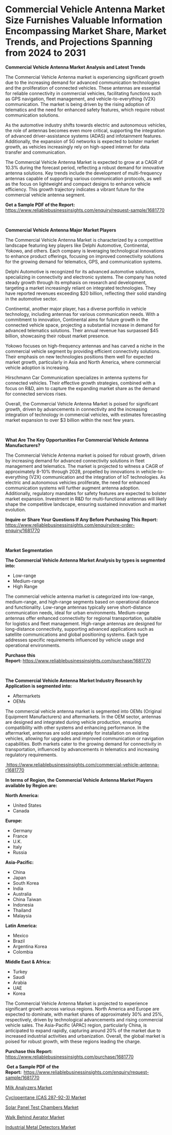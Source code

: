 <p><h1>Commercial Vehicle Antenna Market Size Furnishes Valuable Information Encompassing Market Share, Market Trends, and Projections Spanning from 2024 to 2031</h1></p><p><strong>Commercial Vehicle Antenna Market Analysis and Latest Trends</strong></p>
<p><p>The Commercial Vehicle Antenna market is experiencing significant growth due to the increasing demand for advanced communication technologies and the proliferation of connected vehicles. These antennas are essential for reliable connectivity in commercial vehicles, facilitating functions such as GPS navigation, fleet management, and vehicle-to-everything (V2X) communication. The market is being driven by the rising adoption of telematics and the need for enhanced safety features, which require robust communication solutions.</p><p>As the automotive industry shifts towards electric and autonomous vehicles, the role of antennas becomes even more critical, supporting the integration of advanced driver-assistance systems (ADAS) and infotainment features. Additionally, the expansion of 5G networks is expected to bolster market growth, as vehicles increasingly rely on high-speed internet for data transfer and communication.</p><p>The Commercial Vehicle Antenna Market is expected to grow at a CAGR of 10.3% during the forecast period, reflecting a robust demand for innovative antenna solutions. Key trends include the development of multi-frequency antennas capable of supporting various communication protocols, as well as the focus on lightweight and compact designs to enhance vehicle efficiency. This growth trajectory indicates a vibrant future for the commercial vehicle antenna segment.</p></p>
<p><strong>Get a Sample PDF of the Report:&nbsp;</strong> <a href="https://www.reliablebusinessinsights.com/enquiry/request-sample/1681770?utm_campaign=1135&utm_medium=2&utm_source=Github&utm_content=ia&utm_term=13102024&utm_id=commercial-vehicle-antenna">https://www.reliablebusinessinsights.com/enquiry/request-sample/1681770</a></p>
<p>&nbsp;</p>
<p><strong>Commercial Vehicle Antenna Major Market Players</strong></p>
<p><p>The Commercial Vehicle Antenna Market is characterized by a competitive landscape featuring key players like Delphi Automotive, Continental, Yokowo, and others. Each company is leveraging technological innovations to enhance product offerings, focusing on improved connectivity solutions for the growing demand for telematics, GPS, and communication systems.</p><p>Delphi Automotive is recognized for its advanced automotive solutions, specializing in connectivity and electronic systems. The company has noted steady growth through its emphasis on research and development, targeting a market increasingly reliant on integrated technologies. They have reported revenues exceeding $20 billion, reflecting their solid standing in the automotive sector.</p><p>Continental, another major player, has a diverse portfolio in vehicle technology, including antennas for various communication needs. With a commitment to innovation, Continental aims for future growth in the connected vehicle space, projecting a substantial increase in demand for advanced telematics solutions. Their annual revenue has surpassed $45 billion, showcasing their robust market presence.</p><p>Yokowo focuses on high-frequency antennas and has carved a niche in the commercial vehicle segment by providing efficient connectivity solutions. Their emphasis on new technologies positions them well for expected market growth, particularly in Asia and North America, where commercial vehicle adoption is increasing.</p><p>Hirschmann Car Communication specializes in antenna systems for connected vehicles. Their effective growth strategies, combined with a focus on R&D, aim to capture the expanding market share as the demand for connected services rises.</p><p>Overall, the Commercial Vehicle Antenna Market is poised for significant growth, driven by advancements in connectivity and the increasing integration of technology in commercial vehicles, with estimates forecasting market expansion to over $3 billion within the next few years.</p></p>
<p>&nbsp;</p>
<p><strong>What Are The Key Opportunities For Commercial Vehicle Antenna Manufacturers?</strong></p>
<p><p>The Commercial Vehicle Antenna market is poised for robust growth, driven by increasing demand for advanced connectivity solutions in fleet management and telematics. The market is projected to witness a CAGR of approximately 8-10% through 2028, propelled by innovations in vehicle-to-everything (V2X) communication and the integration of IoT technologies. As electric and autonomous vehicles proliferate, the need for enhanced communication systems will further augment antenna adoption. Additionally, regulatory mandates for safety features are expected to bolster market expansion. Investment in R&D for multi-functional antennas will likely shape the competitive landscape, ensuring sustained innovation and market evolution.</p></p>
<p><strong>Inquire or Share Your Questions If Any Before Purchasing This Report:</strong> <a href="https://www.reliablebusinessinsights.com/enquiry/pre-order-enquiry/1681770?utm_campaign=1135&utm_medium=2&utm_source=Github&utm_content=ia&utm_term=13102024&utm_id=commercial-vehicle-antenna">https://www.reliablebusinessinsights.com/enquiry/pre-order-enquiry/1681770</a></p>
<p>&nbsp;</p>
<p><strong>Market Segmentation</strong></p>
<p><strong>The Commercial Vehicle Antenna Market Analysis by types is segmented into:</strong></p>
<p><ul><li>Low-range</li><li>Medium-range</li><li>High Range</li></ul></p>
<p><p>The commercial vehicle antenna market is categorized into low-range, medium-range, and high-range segments based on operational distance and functionality. Low-range antennas typically serve short-distance communication needs, ideal for urban environments. Medium-range antennas offer enhanced connectivity for regional transportation, suitable for logistics and fleet management. High-range antennas are designed for long-distance connectivity, supporting advanced applications such as satellite communications and global positioning systems. Each type addresses specific requirements influenced by vehicle usage and operational environments.</p></p>
<p><strong>Purchase this Report:&nbsp;</strong><a href="https://www.reliablebusinessinsights.com/purchase/1681770?utm_campaign=1135&utm_medium=2&utm_source=Github&utm_content=ia&utm_term=13102024&utm_id=commercial-vehicle-antenna">https://www.reliablebusinessinsights.com/purchase/1681770</a></p>
<p>&nbsp;</p>
<p><strong>The Commercial Vehicle Antenna Market Industry Research by Application is segmented into:</strong></p>
<p><ul><li>Aftermarkets</li><li>OEMs</li></ul></p>
<p><p>The commercial vehicle antenna market is segmented into OEMs (Original Equipment Manufacturers) and aftermarkets. In the OEM sector, antennas are designed and integrated during vehicle production, ensuring compatibility with other systems and enhancing performance. In the aftermarket, antennas are sold separately for installation on existing vehicles, allowing for upgrades and improved communication or navigation capabilities. Both markets cater to the growing demand for connectivity in transportation, influenced by advancements in telematics and increasing regulatory requirements.</p></p>
<p><a href="https://www.reliablebusinessinsights.com/commercial-vehicle-antenna-r1681770?utm_campaign=1135&utm_medium=2&utm_source=Github&utm_content=ia&utm_term=13102024&utm_id=commercial-vehicle-antenna">&nbsp;https://www.reliablebusinessinsights.com/commercial-vehicle-antenna-r1681770</a></p>
<p><strong>In terms of Region, the Commercial Vehicle Antenna Market Players available by Region are:</strong></p>
<p>
    <p> <strong> North America: </strong>
        <ul>
            <li>United States</li>
            <li>Canada</li>
        </ul>
        </p> 
    <p> <strong> Europe: </strong>
        <ul>
            <li>Germany</li>
            <li>France</li>
            <li>U.K.</li>
            <li>Italy</li>
            <li>Russia</li>
        </ul>
        </p> 
    <p> <strong> Asia-Pacific: </strong>
        <ul>
            <li>China</li>
            <li>Japan</li>
            <li>South Korea</li>
            <li>India</li>
            <li>Australia</li>
            <li>China Taiwan</li>
            <li>Indonesia</li>
            <li>Thailand</li>
            <li>Malaysia</li>
        </ul>
        </p> 
    <p> <strong> Latin America: </strong>
        <ul>
            <li>Mexico</li>
            <li>Brazil</li>
            <li>Argentina Korea</li>
            <li>Colombia</li>
        </ul>
        </p> 
    <p> <strong> Middle East & Africa: </strong>
        <ul>
            <li>Turkey</li>
            <li>Saudi</li>
            <li>Arabia</li>
            <li>UAE</li>
            <li>Korea</li>
        </ul>
    </p>
    </p>
<p><p>The Commercial Vehicle Antenna Market is projected to experience significant growth across various regions. North America and Europe are expected to dominate, with market shares of approximately 30% and 25%, respectively, driven by technological advancements and rising commercial vehicle sales. The Asia-Pacific (APAC) region, particularly China, is anticipated to expand rapidly, capturing around 20% of the market due to increased industrial activities and urbanization. Overall, the global market is poised for robust growth, with these regions leading the charge.</p></p>
<p><strong>Purchase this Report: </strong><a href="https://www.reliablebusinessinsights.com/purchase/1681770?utm_campaign=1135&utm_medium=2&utm_source=Github&utm_content=ia&utm_term=13102024&utm_id=commercial-vehicle-antenna">https://www.reliablebusinessinsights.com/purchase/1681770</a></p>
<p>&nbsp;<strong>Get a Sample PDF of the Report:&nbsp;&nbsp;</strong><a href="https://www.reliablebusinessinsights.com/enquiry/request-sample/1681770?utm_campaign=1135&utm_medium=2&utm_source=Github&utm_content=ia&utm_term=13102024&utm_id=commercial-vehicle-antenna">https://www.reliablebusinessinsights.com/enquiry/request-sample/1681770</a></p>
<p><strong></strong></p>
<p><p><a href="https://issuu.com/reportprime-2/docs/milk-analyzers-market-size-2030.ppt_730a1b3c1b337b?utm_campaign=1135&utm_medium=2&utm_source=Github&utm_content=ia&utm_term=13102024&utm_id=commercial-vehicle-antenna">Milk Analyzers Market</a></p><p><a href="https://www.linkedin.com/pulse/global-cyclopentane-cas-287-92-3-market-analysis-key-trends-future-8tqpf?utm_campaign=1135&utm_medium=2&utm_source=Github&utm_content=ia&utm_term=13102024&utm_id=commercial-vehicle-antenna">Cyclopentane (CAS 287-92-3) Market</a></p><p><a href="https://github.com/ellinutterosx5/Market-Research-Report-List-1/blob/main/solar-panel-test-chambers-market.md?utm_campaign=1135&utm_medium=2&utm_source=Github&utm_content=ia&utm_term=13102024&utm_id=commercial-vehicle-antenna">Solar Panel Test Chambers Market</a></p><p><a href="https://github.com/ambertqocronceb/Market-Research-Report-List-1/blob/main/walk-behind-aerator-market.md?utm_campaign=1135&utm_medium=2&utm_source=Github&utm_content=ia&utm_term=13102024&utm_id=commercial-vehicle-antenna">Walk Behind Aerator Market</a></p><p><a href="https://issuu.com/reportprime-2/docs/industrial-metal-detectors-market-s_fb94e905530631?utm_campaign=1135&utm_medium=2&utm_source=Github&utm_content=ia&utm_term=13102024&utm_id=commercial-vehicle-antenna">Industrial Metal Detectors Market</a></p></p>